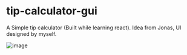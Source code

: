 # tip-calculator-gui

A Simple tip calculator (Built while learning react). Idea from Jonas, UI designed by myself.



![image](https://github.com/iamneek/tip-calculator-gui/assets/136208577/c9636720-b201-44e1-aa38-3c42841b10c8)
